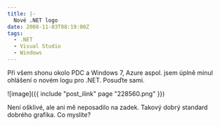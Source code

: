 ```yaml
---
title: |-
  Nové .NET logo
date: 2008-11-03T08:19:00Z
tags:
  - .NET
  - Visual Studio
  - Windows
---
```

Při všem shonu okolo PDC a Windows 7, Azure aspol. jsem úplně minul ohlášení o novém logu pro .NET. Posuďte sami.

![image]({{ include "post_ilink" page "228560.png" }})

Není ošklivé, ale ani mě neposadilo na zadek. Takový dobrý standard dobrého grafika. Co myslíte?